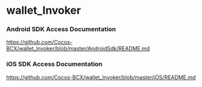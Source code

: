 # wallet_Invoker

### Android SDK Access Documentation 
https://github.com/Cocos-BCX/wallet_Invoker/blob/master/AndroidSdk/README.md 


### iOS SDK Access Documentation 
https://github.com/Cocos-BCX/wallet_Invoker/blob/master/iOS/README.md 
